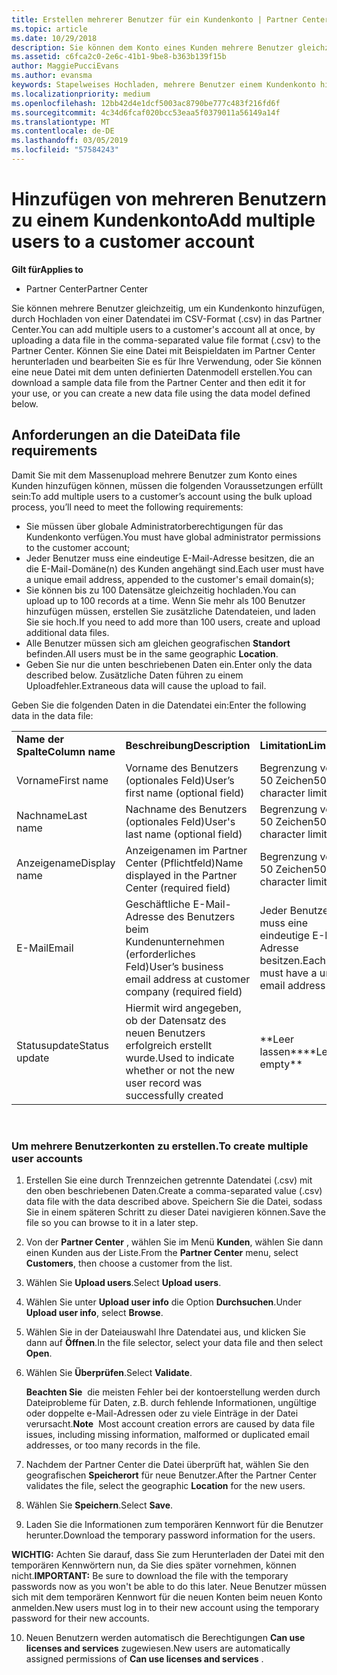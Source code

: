 ```yaml
---
title: Erstellen mehrerer Benutzer für ein Kundenkonto | Partner Center
ms.topic: article
ms.date: 10/29/2018
description: Sie können dem Konto eines Kunden mehrere Benutzer gleichzeitig hinzufügen, indem Sie eine Datendatei im CSV-Format in Partner Center hochladen.
ms.assetid: c6fca2c0-2e6c-41b1-9be8-b363b139f15b
author: MaggiePucciEvans
ms.author: evansma
keywords: Stapelweises Hochladen, mehrere Benutzer einem Kundenkonto hinzufügen, Kunden eines Benutzers hinzufügen, stapelweises Hochladen der Benutzer des Kunden, Kundenkonto, Kunden des Benutzers, Benutzer
ms.localizationpriority: medium
ms.openlocfilehash: 12bb42d4e1dcf5003ac8790be777c483f216fd6f
ms.sourcegitcommit: 4c34d6fcaf020bcc53eaa5f0379011a56149a14f
ms.translationtype: MT
ms.contentlocale: de-DE
ms.lasthandoff: 03/05/2019
ms.locfileid: "57584243"
---
```

# <a name="add-multiple-users-to-a-customer-account"></a><span data-ttu-id="09faf-104">Hinzufügen von mehreren Benutzern zu einem Kundenkonto</span><span class="sxs-lookup"><span data-stu-id="09faf-104">Add multiple users to a customer account</span></span>

<span data-ttu-id="09faf-105">**Gilt für**</span><span class="sxs-lookup"><span data-stu-id="09faf-105">**Applies to**</span></span>

-  <span data-ttu-id="09faf-106">Partner Center</span><span class="sxs-lookup"><span data-stu-id="09faf-106">Partner Center</span></span>

<span data-ttu-id="09faf-107">Sie können mehrere Benutzer gleichzeitig, um ein Kundenkonto hinzufügen, durch Hochladen von einer Datendatei im CSV-Format (.csv) in das Partner Center.</span><span class="sxs-lookup"><span data-stu-id="09faf-107">You can add multiple users to a customer's account all at once, by uploading a data file in the comma-separated value file format (.csv) to the Partner Center.</span></span> <span data-ttu-id="09faf-108">Können Sie eine Datei mit Beispieldaten im Partner Center herunterladen und bearbeiten Sie es für Ihre Verwendung, oder Sie können eine neue Datei mit dem unten definierten Datenmodell erstellen.</span><span class="sxs-lookup"><span data-stu-id="09faf-108">You can download a sample data file from the Partner Center and then edit it for your use, or you can create a new data file using the data model defined below.</span></span>

## <a href="" id="creatingtheimportcsvfile"></a><span data-ttu-id="09faf-109">Anforderungen an die Datei</span><span class="sxs-lookup"><span data-stu-id="09faf-109">Data file requirements</span></span>


<span data-ttu-id="09faf-110">Damit Sie mit dem Massenupload mehrere Benutzer zum Konto eines Kunden hinzufügen können, müssen die folgenden Voraussetzungen erfüllt sein:</span><span class="sxs-lookup"><span data-stu-id="09faf-110">To add multiple users to a customer’s account using the bulk upload process, you’ll need to meet the following requirements:</span></span>

-   <span data-ttu-id="09faf-111">Sie müssen über globale Administratorberechtigungen für das Kundenkonto verfügen.</span><span class="sxs-lookup"><span data-stu-id="09faf-111">You must have global administrator permissions to the customer account;</span></span>
-   <span data-ttu-id="09faf-112">Jeder Benutzer muss eine eindeutige E-Mail-Adresse besitzen, die an die E-Mail-Domäne(n) des Kunden angehängt sind.</span><span class="sxs-lookup"><span data-stu-id="09faf-112">Each user must have a unique email address, appended to the customer's email domain(s);</span></span>
-   <span data-ttu-id="09faf-113">Sie können bis zu 100 Datensätze gleichzeitig hochladen.</span><span class="sxs-lookup"><span data-stu-id="09faf-113">You can upload up to 100 records at a time.</span></span> <span data-ttu-id="09faf-114">Wenn Sie mehr als 100 Benutzer hinzufügen müssen, erstellen Sie zusätzliche Datendateien, und laden Sie sie hoch.</span><span class="sxs-lookup"><span data-stu-id="09faf-114">If you need to add more than 100 users, create and upload additional data files.</span></span>
-   <span data-ttu-id="09faf-115">Alle Benutzer müssen sich am gleichen geografischen **Standort** befinden.</span><span class="sxs-lookup"><span data-stu-id="09faf-115">All users must be in the same geographic **Location**.</span></span>
-   <span data-ttu-id="09faf-116">Geben Sie nur die unten beschriebenen Daten ein.</span><span class="sxs-lookup"><span data-stu-id="09faf-116">Enter only the data described below.</span></span> <span data-ttu-id="09faf-117">Zusätzliche Daten führen zu einem Uploadfehler.</span><span class="sxs-lookup"><span data-stu-id="09faf-117">Extraneous data will cause the upload to fail.</span></span>

<span data-ttu-id="09faf-118">Geben Sie die folgenden Daten in die Datendatei ein:</span><span class="sxs-lookup"><span data-stu-id="09faf-118">Enter the following data in the data file:</span></span>

|                 |                                                                              |                                            |
|-----------------|------------------------------------------------------------------------------|--------------------------------------------|
| <span data-ttu-id="09faf-119">**Name der Spalte**</span><span class="sxs-lookup"><span data-stu-id="09faf-119">**Column name**</span></span> | <span data-ttu-id="09faf-120">**Beschreibung**</span><span class="sxs-lookup"><span data-stu-id="09faf-120">**Description**</span></span>                                                              | <span data-ttu-id="09faf-121">**Limitation**</span><span class="sxs-lookup"><span data-stu-id="09faf-121">**Limitation**</span></span>                             |
| <span data-ttu-id="09faf-122">Vorname</span><span class="sxs-lookup"><span data-stu-id="09faf-122">First name</span></span>      | <span data-ttu-id="09faf-123">Vorname des Benutzers (optionales Feld)</span><span class="sxs-lookup"><span data-stu-id="09faf-123">User’s first name (optional field)</span></span>                                           | <span data-ttu-id="09faf-124">Begrenzung von 50 Zeichen</span><span class="sxs-lookup"><span data-stu-id="09faf-124">50-character limit</span></span>                         |
| <span data-ttu-id="09faf-125">Nachname</span><span class="sxs-lookup"><span data-stu-id="09faf-125">Last name</span></span>       | <span data-ttu-id="09faf-126">Nachname des Benutzers (optionales Feld)</span><span class="sxs-lookup"><span data-stu-id="09faf-126">User's last name (optional field)</span></span>                                            | <span data-ttu-id="09faf-127">Begrenzung von 50 Zeichen</span><span class="sxs-lookup"><span data-stu-id="09faf-127">50-character limit</span></span>                         |
| <span data-ttu-id="09faf-128">Anzeigename</span><span class="sxs-lookup"><span data-stu-id="09faf-128">Display name</span></span>    | <span data-ttu-id="09faf-129">Anzeigenamen im Partner Center (Pflichtfeld)</span><span class="sxs-lookup"><span data-stu-id="09faf-129">Name displayed in the Partner Center (required field)</span></span>                            | <span data-ttu-id="09faf-130">Begrenzung von 50 Zeichen</span><span class="sxs-lookup"><span data-stu-id="09faf-130">50-character limit</span></span>                         |
| <span data-ttu-id="09faf-131">E-Mail</span><span class="sxs-lookup"><span data-stu-id="09faf-131">Email</span></span>           | <span data-ttu-id="09faf-132">Geschäftliche E-Mail-Adresse des Benutzers beim Kundenunternehmen (erforderliches Feld)</span><span class="sxs-lookup"><span data-stu-id="09faf-132">User’s business email address at customer company (required field)</span></span>           | <span data-ttu-id="09faf-133">Jeder Benutzer muss eine eindeutige E-Mail-Adresse besitzen.</span><span class="sxs-lookup"><span data-stu-id="09faf-133">Each user must have a unique email address</span></span> |
| <span data-ttu-id="09faf-134">Statusupdate</span><span class="sxs-lookup"><span data-stu-id="09faf-134">Status update</span></span>   | <span data-ttu-id="09faf-135">Hiermit wird angegeben, ob der Datensatz des neuen Benutzers erfolgreich erstellt wurde.</span><span class="sxs-lookup"><span data-stu-id="09faf-135">Used to indicate whether or not the new user record was successfully created</span></span> | <span data-ttu-id="09faf-136">\*\*Leer lassen\*\*</span><span class="sxs-lookup"><span data-stu-id="09faf-136">\*\*Leave empty\*\*</span></span>                        |

 

### <a href="" id="createmultipleuseraccounts"></a><span data-ttu-id="09faf-137">Um mehrere Benutzerkonten zu erstellen.</span><span class="sxs-lookup"><span data-stu-id="09faf-137">To create multiple user accounts</span></span>

<a href="" id="creatingtheaccounts"></a>
1.  <span data-ttu-id="09faf-138">Erstellen Sie eine durch Trennzeichen getrennte Datendatei (.csv) mit den oben beschriebenen Daten.</span><span class="sxs-lookup"><span data-stu-id="09faf-138">Create a comma-separated value (.csv) data file with the data described above.</span></span> <span data-ttu-id="09faf-139">Speichern Sie die Datei, sodass Sie in einem späteren Schritt zu dieser Datei navigieren können.</span><span class="sxs-lookup"><span data-stu-id="09faf-139">Save the file so you can browse to it in a later step.</span></span>
2.  <span data-ttu-id="09faf-140">Von der **Partner Center** , wählen Sie im Menü **Kunden**, wählen Sie dann einen Kunden aus der Liste.</span><span class="sxs-lookup"><span data-stu-id="09faf-140">From the **Partner Center** menu, select **Customers**, then choose a customer from the list.</span></span>
3.  <span data-ttu-id="09faf-141">Wählen Sie **Upload users**.</span><span class="sxs-lookup"><span data-stu-id="09faf-141">Select **Upload users**.</span></span>
4.  <span data-ttu-id="09faf-142">Wählen Sie unter **Upload user info** die Option **Durchsuchen**.</span><span class="sxs-lookup"><span data-stu-id="09faf-142">Under **Upload user info**, select **Browse**.</span></span>
5.  <span data-ttu-id="09faf-143">Wählen Sie in der Dateiauswahl Ihre Datendatei aus, und klicken Sie dann auf **Öffnen**.</span><span class="sxs-lookup"><span data-stu-id="09faf-143">In the file selector, select your data file and then select **Open**.</span></span>
6.  <span data-ttu-id="09faf-144">Wählen Sie **Überprüfen**.</span><span class="sxs-lookup"><span data-stu-id="09faf-144">Select **Validate**.</span></span>

    <span data-ttu-id="09faf-145">**Beachten Sie**  die meisten Fehler bei der kontoerstellung werden durch Dateiprobleme für Daten, z.B. durch fehlende Informationen, ungültige oder doppelte e-Mail-Adressen oder zu viele Einträge in der Datei verursacht.</span><span class="sxs-lookup"><span data-stu-id="09faf-145">**Note**  Most account creation errors are caused by data file issues, including missing information, malformed or duplicated email addresses, or too many records in the file.</span></span>

7.  <span data-ttu-id="09faf-146">Nachdem der Partner Center die Datei überprüft hat, wählen Sie den geografischen **Speicherort** für neue Benutzer.</span><span class="sxs-lookup"><span data-stu-id="09faf-146">After the Partner Center validates the file, select the geographic **Location** for the new users.</span></span>
8.  <span data-ttu-id="09faf-147">Wählen Sie **Speichern**.</span><span class="sxs-lookup"><span data-stu-id="09faf-147">Select **Save**.</span></span>
9.  <span data-ttu-id="09faf-148">Laden Sie die Informationen zum temporären Kennwort für die Benutzer herunter.</span><span class="sxs-lookup"><span data-stu-id="09faf-148">Download the temporary password information for the users.</span></span>

<span data-ttu-id="09faf-149">**WICHTIG:** Achten Sie darauf, dass Sie zum Herunterladen der Datei mit den temporären Kennwörtern nun, da Sie dies später vornehmen, können nicht.</span><span class="sxs-lookup"><span data-stu-id="09faf-149">**IMPORTANT:** Be sure to download the file with the temporary passwords now as you won't be able to do this later.</span></span> <span data-ttu-id="09faf-150">Neue Benutzer müssen sich mit dem temporären Kennwort für die neuen Konten beim neuen Konto anmelden.</span><span class="sxs-lookup"><span data-stu-id="09faf-150">New users must log in to their new account using the temporary password for their new accounts.</span></span>

10. <span data-ttu-id="09faf-151">Neuen Benutzern werden automatisch die Berechtigungen **Can use licenses and services** zugewiesen.</span><span class="sxs-lookup"><span data-stu-id="09faf-151">New users are automatically assigned permissions of **Can use licenses and services** .</span></span> 

 

 



